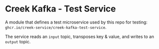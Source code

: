# Creek Kafka - Test Service

A module that defines a test microservice used by this repo for testing: `ghcr.io/creek-service/creek-kafka-test-service`.

The service reads an `input` topic, transposes key & value, and writes to an `output` topic.
